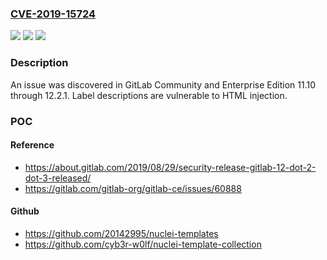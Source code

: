 ### [CVE-2019-15724](https://cve.mitre.org/cgi-bin/cvename.cgi?name=CVE-2019-15724)
![](https://img.shields.io/static/v1?label=Product&message=n%2Fa&color=blue)
![](https://img.shields.io/static/v1?label=Version&message=n%2Fa&color=blue)
![](https://img.shields.io/static/v1?label=Vulnerability&message=n%2Fa&color=brighgreen)

### Description

An issue was discovered in GitLab Community and Enterprise Edition 11.10 through 12.2.1. Label descriptions are vulnerable to HTML injection.

### POC

#### Reference
- https://about.gitlab.com/2019/08/29/security-release-gitlab-12-dot-2-dot-3-released/
- https://gitlab.com/gitlab-org/gitlab-ce/issues/60888

#### Github
- https://github.com/20142995/nuclei-templates
- https://github.com/cyb3r-w0lf/nuclei-template-collection

